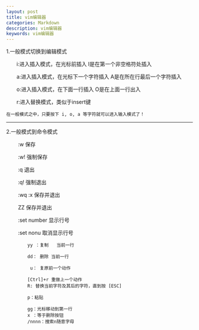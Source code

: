 ```yaml
---
layout: post
title: vim编辑器
categories: Markdown
description: vim编辑器
keywords: vim编辑器
---
```


1.一般模式切换到编辑模式

　　i:进入插入模式，在光标前插入  I是在第一个非空格符处插入

　　a:进入插入模式，在光标下一个字符插入 A是在所在行最后一个字符插入

　　o:进入插入模式，在下面一行插入  O是在上面一行出入

　　r:进入替换模式，类似于insert键

	在一般模式之中，只要按下 i, o, a 等字符就可以进入输入模式了！

***



2.一般模式到命令模式

　	　:w 保存

　　	:w! 强制保存

　　	:q 退出

　　	:q! 强制退出

　	　:wq :x 保存并退出

　　	ZZ 保存并退出

　　	:set number 显示行号

　　	:set nonu 取消显示行号

 			yy ：复制	 当前一行

			dd： 删除 当前一行

			 u： 复原前一个动作   

			[Ctrl]+r 重做上一个动作
			R: 替换当前字符及其后的字符，直到按 [ESC]

			p：粘贴

			gg：光标移动到第一行
			x ：等于删除按钮
			/nnnn：搜索n随意字母
